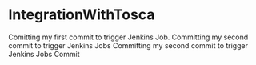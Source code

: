 # IntegrationWithTosca

Comitting my first commit to trigger Jenkins Job.
Committing my second commit to trigger Jenkins Jobs
Committing my second commit to trigger Jenkins Jobs
Commit
